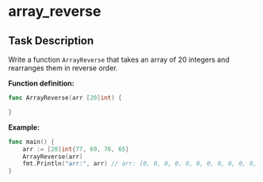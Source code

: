 # array_reverse

## Task Description

Write a function `ArrayReverse` that takes an array of 20 integers and rearranges them in reverse order.

**Function definition:**

```go
func ArrayReverse(arr [20]int) {

}
```

**Example:**

```go
func main() {
    arr := [20]int{77, 69, 76, 65}
    ArrayReverse(arr)
    fmt.Println("arr:", arr) // arr: [0, 0, 0, 0, 0, 0, 0, 0, 0, 0, 0, 0, 0, 0, 0, 0, 0, 0, 65, 76, 69, 77]
}
```
